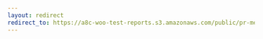 ```yaml
---
layout: redirect
redirect_to: https://a8c-woo-test-reports.s3.amazonaws.com/public/pr-merge/39437/e2e/index.html
---
```


